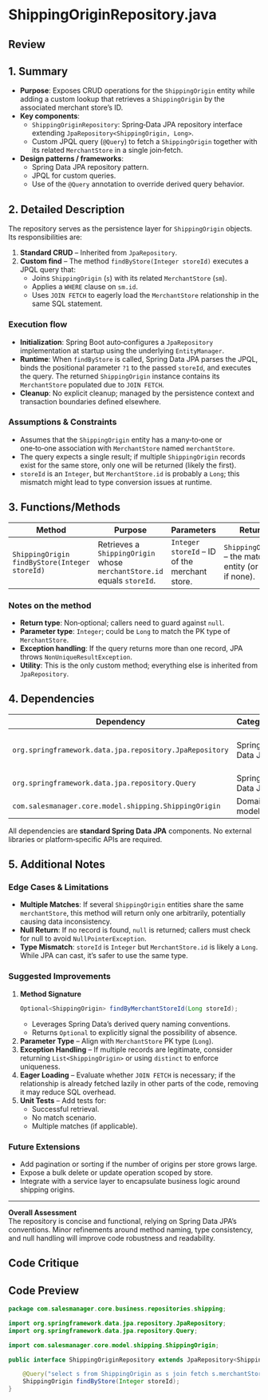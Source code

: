 # ShippingOriginRepository.java

## Review

## 1. Summary
- **Purpose**: Exposes CRUD operations for the `ShippingOrigin` entity while adding a custom lookup that retrieves a `ShippingOrigin` by the associated merchant store’s ID.
- **Key components**:
  - `ShippingOriginRepository`: Spring‑Data JPA repository interface extending `JpaRepository<ShippingOrigin, Long>`.
  - Custom JPQL query (`@Query`) to fetch a `ShippingOrigin` together with its related `MerchantStore` in a single join‑fetch.
- **Design patterns / frameworks**:
  - Spring Data JPA repository pattern.
  - JPQL for custom queries.
  - Use of the `@Query` annotation to override derived query behavior.

## 2. Detailed Description
The repository serves as the persistence layer for `ShippingOrigin` objects.  
Its responsibilities are:

1. **Standard CRUD** – Inherited from `JpaRepository`.  
2. **Custom find** – The method `findByStore(Integer storeId)` executes a JPQL query that:
   - Joins `ShippingOrigin` (`s`) with its related `MerchantStore` (`sm`).
   - Applies a `WHERE` clause on `sm.id`.
   - Uses `JOIN FETCH` to eagerly load the `MerchantStore` relationship in the same SQL statement.

### Execution flow
- **Initialization**: Spring Boot auto‑configures a `JpaRepository` implementation at startup using the underlying `EntityManager`.  
- **Runtime**: When `findByStore` is called, Spring Data JPA parses the JPQL, binds the positional parameter `?1` to the passed `storeId`, and executes the query. The returned `ShippingOrigin` instance contains its `MerchantStore` populated due to `JOIN FETCH`.  
- **Cleanup**: No explicit cleanup; managed by the persistence context and transaction boundaries defined elsewhere.

### Assumptions & Constraints
- Assumes that the `ShippingOrigin` entity has a many‑to‑one or one‑to‑one association with `MerchantStore` named `merchantStore`.  
- The query expects a single result; if multiple `ShippingOrigin` records exist for the same store, only one will be returned (likely the first).  
- `storeId` is an `Integer`, but `MerchantStore.id` is probably a `Long`; this mismatch might lead to type conversion issues at runtime.

## 3. Functions/Methods
| Method | Purpose | Parameters | Return | Side‑effects |
|--------|---------|------------|--------|--------------|
| `ShippingOrigin findByStore(Integer storeId)` | Retrieves a `ShippingOrigin` whose `merchantStore.id` equals `storeId`. | `Integer storeId` – ID of the merchant store. | `ShippingOrigin` – the matched entity (or `null` if none). | Executes a JPQL query; may throw `NonUniqueResultException` if >1 match. |

### Notes on the method
- **Return type**: Non‑optional; callers need to guard against `null`.  
- **Parameter type**: `Integer`; could be `Long` to match the PK type of `MerchantStore`.  
- **Exception handling**: If the query returns more than one record, JPA throws `NonUniqueResultException`.  
- **Utility**: This is the only custom method; everything else is inherited from `JpaRepository`.

## 4. Dependencies
| Dependency | Category | Notes |
|------------|----------|-------|
| `org.springframework.data.jpa.repository.JpaRepository` | Spring Data JPA | Core interface for CRUD operations. |
| `org.springframework.data.jpa.repository.Query` | Spring Data JPA | Annotation for JPQL. |
| `com.salesmanager.core.model.shipping.ShippingOrigin` | Domain model | Entity under management. |

All dependencies are **standard Spring Data JPA** components. No external libraries or platform‑specific APIs are required.

## 5. Additional Notes
### Edge Cases & Limitations
- **Multiple Matches**: If several `ShippingOrigin` entities share the same `merchantStore`, this method will return only one arbitrarily, potentially causing data inconsistency.  
- **Null Return**: If no record is found, `null` is returned; callers must check for null to avoid `NullPointerException`.  
- **Type Mismatch**: `storeId` is `Integer` but `MerchantStore.id` is likely a `Long`. While JPA can cast, it’s safer to use the same type.  

### Suggested Improvements
1. **Method Signature**  
   ```java
   Optional<ShippingOrigin> findByMerchantStoreId(Long storeId);
   ```
   - Leverages Spring Data’s derived query naming conventions.  
   - Returns `Optional` to explicitly signal the possibility of absence.  
2. **Parameter Type** – Align with `MerchantStore` PK type (`Long`).  
3. **Exception Handling** – If multiple records are legitimate, consider returning `List<ShippingOrigin>` or using `distinct` to enforce uniqueness.  
4. **Eager Loading** – Evaluate whether `JOIN FETCH` is necessary; if the relationship is already fetched lazily in other parts of the code, removing it may reduce SQL overhead.  
5. **Unit Tests** – Add tests for:
   - Successful retrieval.
   - No match scenario.
   - Multiple matches (if applicable).

### Future Extensions
- Add pagination or sorting if the number of origins per store grows large.  
- Expose a bulk delete or update operation scoped by store.  
- Integrate with a service layer to encapsulate business logic around shipping origins.

--- 

**Overall Assessment**  
The repository is concise and functional, relying on Spring Data JPA’s conventions. Minor refinements around method naming, type consistency, and null handling will improve code robustness and readability.

## Code Critique



## Code Preview

```java
package com.salesmanager.core.business.repositories.shipping;

import org.springframework.data.jpa.repository.JpaRepository;
import org.springframework.data.jpa.repository.Query;

import com.salesmanager.core.model.shipping.ShippingOrigin;

public interface ShippingOriginRepository extends JpaRepository<ShippingOrigin, Long> {

	@Query("select s from ShippingOrigin as s join fetch s.merchantStore sm where sm.id = ?1")
	ShippingOrigin findByStore(Integer storeId);
}



```
